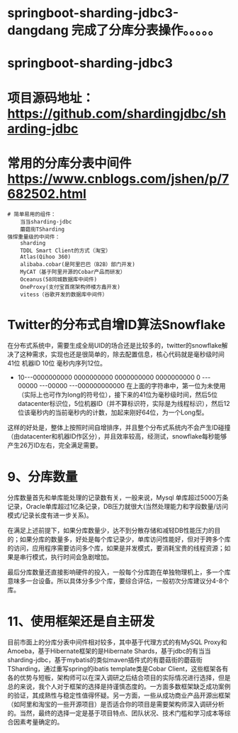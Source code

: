 # springboot-sharding-jdbc3-dangdang  完成了分库分表操作。。。。。


# springboot-sharding-jdbc3  

# 项目源码地址： https://github.com/shardingjdbc/sharding-jdbc


# 常用的分库分表中间件 https://www.cnblogs.com/jshen/p/7682502.html
	# 简单易用的组件：
		当当sharding-jdbc
		蘑菇街TSharding
	强悍重量级的中间件：
		sharding
		TDDL Smart Client的方式（淘宝）
		Atlas(Qihoo 360)
		alibaba.cobar(是阿里巴巴（B2B）部门开发)
		MyCAT（基于阿里开源的Cobar产品而研发）
		Oceanus(58同城数据库中间件)
		OneProxy(支付宝首席架构师楼方鑫开发)
		vitess（谷歌开发的数据库中间件）


# Twitter的分布式自增ID算法Snowflake
在分布式系统中，需要生成全局UID的场合还是比较多的，twitter的snowflake解决了这种需求，实现也还是很简单的，除去配置信息，核心代码就是毫秒级时间41位 机器ID 10位 毫秒内序列12位。

* 10---0000000000 0000000000 0000000000 0000000000 0 --- 00000 ---00000 ---000000000000
在上面的字符串中，第一位为未使用（实际上也可作为long的符号位），接下来的41位为毫秒级时间，然后5位datacenter标识位，5位机器ID（并不算标识符，实际是为线程标识），然后12位该毫秒内的当前毫秒内的计数，加起来刚好64位，为一个Long型。

这样的好处是，整体上按照时间自增排序，并且整个分布式系统内不会产生ID碰撞（由datacenter和机器ID作区分），并且效率较高，经测试，snowflake每秒能够产生26万ID左右，完全满足需要。





# 9、分库数量
分库数量首先和单库能处理的记录数有关，一般来说，Mysql 单库超过5000万条记录，Oracle单库超过1亿条记录，DB压力就很大(当然处理能力和字段数量/访问模式/记录长度有进一步关系)。

在满足上述前提下，如果分库数量少，达不到分散存储和减轻DB性能压力的目的；如果分库的数量多，好处是每个库记录少，单库访问性能好，但对于跨多个库的访问，应用程序需要访问多个库，如果是并发模式，要消耗宝贵的线程资源；如果是串行模式，执行时间会急剧增加。

最后分库数量还直接影响硬件的投入，一般每个分库跑在单独物理机上，多一个库意味多一台设备。所以具体分多少个库，要综合评估，一般初次分库建议分4-8个库。



# 11、使用框架还是自主研发
目前市面上的分库分表中间件相对较多，其中基于代理方式的有MySQL Proxy和Amoeba，基于Hibernate框架的是Hibernate Shards，基于jdbc的有当当sharding-jdbc，基于mybatis的类似maven插件式的有蘑菇街的蘑菇街TSharding，通过重写spring的ibatis template类是Cobar Client，这些框架各有各的优势与短板，架构师可以在深入调研之后结合项目的实际情况进行选择，但是总的来说，我个人对于框架的选择是持谨慎态度的。一方面多数框架缺乏成功案例的验证，其成熟性与稳定性值得怀疑。另一方面，一些从成功商业产品开源出框架（如阿里和淘宝的一些开源项目）是否适合你的项目是需要架构师深入调研分析的。当然，最终的选择一定是基于项目特点、团队状况、技术门槛和学习成本等综合因素考量确定的。

